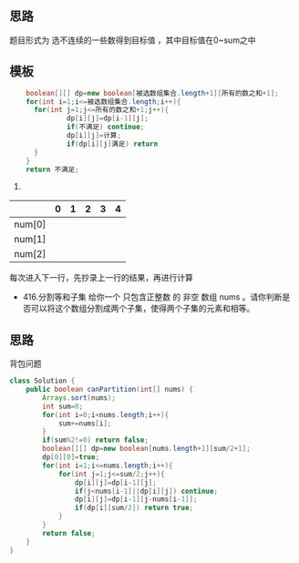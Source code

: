 ## 思路
题目形式为 选不连续的一些数得到目标值 ，其中目标值在0~sum之中
## 模板
```java
    boolean[][] dp=new boolean[被选数组集合.length+1][所有的数之和+1];
    for(int i=1;i<=被选数组集合.length;i++){
      for(int j=1;j<=所有的数之和+1;j++){
              dp[i][j]=dp[i-1][j];
              if(不满足) continue;
              dp[i][j]=计算;
              if(dp[i][j]满足) return
      }
    }
    return 不满足;
```
1. 

|        | 0    | 1    | 2    | 3    | 4    |
| ------ | ---- | ---- | ---- | ---- | ---- |
| num[0] |      |      |      |      |      |
| num[1] |      |      |      |      |      |
| num[2] |      |      |      |      |      |

每次进入下一行，先抄录上一行的结果，再进行计算
* 416.分割等和子集
给你一个 只包含正整数 的 非空 数组 nums 。请你判断是否可以将这个数组分割成两个子集，使得两个子集的元素和相等。
## 思路
背包问题
```java
class Solution {
    public boolean canPartition(int[] nums) {
        Arrays.sort(nums);
        int sum=0;
        for(int i=0;i<nums.length;i++){
            sum+=nums[i];
        }
        if(sum%2!=0) return false;
        boolean[][] dp=new boolean[nums.length+1][sum/2+1];
        dp[0][0]=true;
        for(int i=1;i<=nums.length;i++){
            for(int j=1;j<=sum/2;j++){
                dp[i][j]=dp[i-1][j];
                if(j<nums[i-1]||dp[i][j]) continue;
                dp[i][j]=dp[i-1][j-nums[i-1]];
                if(dp[i][sum/2]) return true;
            }
        }
        return false;
    }
}
```

